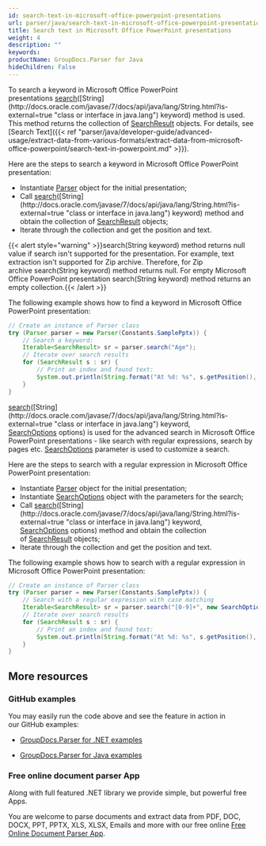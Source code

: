 ```yaml
---
id: search-text-in-microsoft-office-powerpoint-presentations
url: parser/java/search-text-in-microsoft-office-powerpoint-presentations
title: Search text in Microsoft Office PowerPoint presentations
weight: 4
description: ""
keywords: 
productName: GroupDocs.Parser for Java
hideChildren: False
---
```

To search a keyword in Microsoft Office PowerPoint presentations [search](https://apireference.groupdocs.com/java/parser/com.groupdocs.parser/Parser#search(java.lang.String))([String](http://docs.oracle.com/javase/7/docs/api/java/lang/String.html?is-external=true "class or interface in java.lang") keyword) method is used. This method returns the collection of [SearchResult](https://apireference.groupdocs.com/java/parser/com.groupdocs.parser.data/SearchResult "class in com.groupdocs.parser.data") objects. For details, see [Search Text]({{< ref "parser/java/developer-guide/advanced-usage/extract-data-from-various-formats/extract-data-from-microsoft-office-powerpoint/search-text-in-powerpoint.md" >}}).

Here are the steps to search a keyword in Microsoft Office PowerPoint presentation:

*   Instantiate [Parser](https://apireference.groupdocs.com/java/parser/com.groupdocs.parser/Parser) object for the initial presentation;
*   Call [search](https://apireference.groupdocs.com/java/parser/com.groupdocs.parser/Parser#search(java.lang.String))([String](http://docs.oracle.com/javase/7/docs/api/java/lang/String.html?is-external=true "class or interface in java.lang") keyword) method and obtain the collection of [SearchResult](https://apireference.groupdocs.com/java/parser/com.groupdocs.parser.data/SearchResult "class in com.groupdocs.parser.data") objects;
*   Iterate through the collection and get the position and text.

{{< alert style="warning" >}}search(String keyword) method returns null value if search isn't supported for the presentation. For example, text extraction isn't supported for Zip archive. Therefore, for Zip archive search(String keyword) method returns null. For empty Microsoft Office PowerPoint presentation search(String keyword) method returns an empty collection.{{< /alert >}}

The following example shows how to find a keyword in Microsoft Office PowerPoint presentation:

```java
// Create an instance of Parser class
try (Parser parser = new Parser(Constants.SamplePptx)) {
    // Search a keyword:
    Iterable<SearchResult> sr = parser.search("Age");
    // Iterate over search results
    for (SearchResult s : sr) {
        // Print an index and found text:
        System.out.println(String.format("At %d: %s", s.getPosition(), s.getText()));
    }
}
```

[search](https://apireference.groupdocs.com/java/parser/com.groupdocs.parser/Parser#search(java.lang.String,%20com.groupdocs.parser.options.SearchOptions))([String](http://docs.oracle.com/javase/7/docs/api/java/lang/String.html?is-external=true "class or interface in java.lang") keyword, [SearchOptions](https://apireference.groupdocs.com/java/parser/com.groupdocs.parser.options/SearchOptions "class in com.groupdocs.parser.options") options) is used for the advanced search in Microsoft Office PowerPoint presentations - like search with regular expressions, search by pages etc. [SearchOptions](https://apireference.groupdocs.com/java/parser/com.groupdocs.parser.options/SearchOptions "class in com.groupdocs.parser.options") parameter is used to customize a search.

Here are the steps to search with a regular expression in Microsoft Office PowerPoint presentation:

*   Instantiate [Parser](https://apireference.groupdocs.com/java/parser/com.groupdocs.parser/Parser) object for the initial presentation;
*   Instantiate [SearchOptions](https://apireference.groupdocs.com/java/parser/com.groupdocs.parser.options/SearchOptions "class in com.groupdocs.parser.options") object with the parameters for the search;
*   Call [search](https://apireference.groupdocs.com/java/parser/com.groupdocs.parser/Parser#search(java.lang.String,%20com.groupdocs.parser.options.SearchOptions))([String](http://docs.oracle.com/javase/7/docs/api/java/lang/String.html?is-external=true "class or interface in java.lang") keyword, [SearchOptions](https://apireference.groupdocs.com/java/parser/com.groupdocs.parser.options/SearchOptions "class in com.groupdocs.parser.options") options) method and obtain the collection of [SearchResult](https://apireference.groupdocs.com/java/parser/com.groupdocs.parser.data/SearchResult "class in com.groupdocs.parser.data") objects;
*   Iterate through the collection and get the position and text.

The following example shows how to search with a regular expression in Microsoft Office PowerPoint presentation:

```java
// Create an instance of Parser class
try (Parser parser = new Parser(Constants.SamplePptx)) {
    // Search with a regular expression with case matching
    Iterable<SearchResult> sr = parser.search("[0-9]+", new SearchOptions(true, false, true));
    // Iterate over search results
    for (SearchResult s : sr) {
        // Print an index and found text:
        System.out.println(String.format("At %d: %s", s.getPosition(), s.getText()));
    }
}
```

## More resources

### GitHub examples

You may easily run the code above and see the feature in action in our GitHub examples:

*   [GroupDocs.Parser for .NET examples](https://github.com/groupdocs-parser/GroupDocs.Parser-for-.NET)
    
*   [GroupDocs.Parser for Java examples](https://github.com/groupdocs-parser/GroupDocs.Parser-for-Java)
    

### Free online document parser App

Along with full featured .NET library we provide simple, but powerful free Apps.

You are welcome to parse documents and extract data from PDF, DOC, DOCX, PPT, PPTX, XLS, XLSX, Emails and more with our free online [Free Online Document Parser App](https://products.groupdocs.app/parser).
